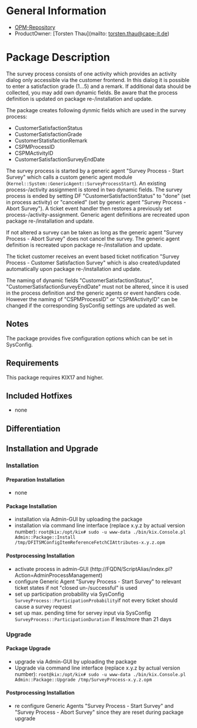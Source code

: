 # General Information #
- [OPM-Repository](http://git.intra.cape-it.de:8088/builds/Customerprojects/Generic/SurveyProcess/)
- ProductOwner: [Torsten Thau](mailto: torsten.thau@cape-it.de)


# Package Description

The survey process consists of one activity which provides an activity dialog only accessible via the customer frontend. In this dialog it is possible to enter a satisfaction grade (1...5) and a remark. If additional data should be collected, you may add own dynamic fields. Be aware that the process definition is updated on package re-/installation and update.

The package creates following dynmic fields which are used in the survey process:

- CustomerSatisfactionStatus
- CustomerSatisfactionGrade
- CustomerStatisfactionRemark
- CSPMProcessID
- CSPMActivityID
- CustomerSatisfactionSurveyEndDate

The survey process is started by a generic agent "Survey Process - Start Survey" which calls a custom generic agent module (`Kernel::System::GenericAgent::SurveyProcessStart`). An existing process-/activity assignment is stored in two dynamic fields. The survey process is ended by setting DF "CustomerSatisfactionStatus" to "done" (set in process activity) or "canceled" (set by generic agent "Survey Process - Abort Survey"). A ticket event handler then restores a previously set process-/activity-assignment. Generic agent definitions are recreated upon package re-/installation and update.

If not altered a survey can be taken as long as the generic agent "Survey Process - Abort Survey" does not cancel the survey. The generic agent definition is recreated upon package re-/installation and update.

The ticket customer receives an event based ticket notification "Survey Process - Customer Satisfaction Survey" which is also created/updated automatically upon package re-/installation and update.

The naming of dynamic fields "CustomerSatisfactionStatus", "CustomerSatisfactionSurveyEndDate" must not be altered, since it is used in the process definition and the generic agents or event handlers code. However the naming of "CSPMProcessID" or "CSPMActivityID" can be changed if the corresponding SysConfig settings are updated as well.

## Notes ##
The package provides five configuration options which can be set in SysConfig.

## Requirements ##
This package requires KIX17 and higher.

## Included Hotfixes ##
- none

## Differentiation ##


## Installation and Upgrade ###

### Installation ###

#### Preparation Installation ####
- none

#### Package Installation ####
- installation via Admin-GUI by uploading the package
- installation via command line interface (replace x.y.z by actual version number):
`root@kix:/opt/kix# sudo -u www-data ./bin/kix.Console.pl Admin::Package::Install /tmp/DFITSMConfigItemReferenceFetchCIAttributes-x.y.z.opm `

#### Postprocessing Installation ####
- activate process in admin-GUI (http://FQDN/ScriptAlias/index.pl?Action=AdminProcessManagement)
- configure Generic Agent "Survey Process - Start Survey" to relevant ticket states if not "closed un-/successful" is used
- set up participation probability via SysConfig `SurveyProcess::ParticipationProbability`if not every ticket should cause a survey request
- set up max. pending time for servey input via SysConfig `SurveyProcess::ParticipationDuration` if less/more than 21 days

### Upgrade ###

#### Package Upgrade ####
- upgrade via Admin-GUI by uploading the package
- Upgrade via command line interface (replace x.y.z by actual version number):
`root@kix:/opt/kix# sudo -u www-data ./bin/kix.Console.pl Admin::Package::Upgrade /tmp/SurveyProcess-x.y.z.opm `

#### Postprocessing Installation ####
- re configure Generic Agents "Survey Process - Start Survey" and "Survey Process - Abort Survey" since they are reset during package upgrade


